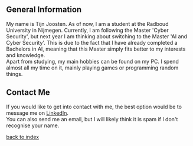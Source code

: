 ## General Information

My name is Tijn Joosten. As of now, I am a student at the Radboud University in Nijmegen. Currently, I am following the Master 'Cyber Security', but next year I am thinking about switching to the Master 'AI and Cyber Security'. This is due to the fact that I have already completed a Bachelors in AI, meaning that this Master simply fits better to my interests and knowledge. <br>
Apart from studying, my main hobbies can be found on my PC. I spend almost all my time on it, mainly playing games or programming random things. 

## Contact Me
If you would like to get into contact with me, the best option would be to message me on [LinkedIn](https://www.linkedin.com/in/tijnjoosten/). <br> 
You can also send me an email, but I will likely think it is spam if I don't recognise your name.

[back to index](index.md)